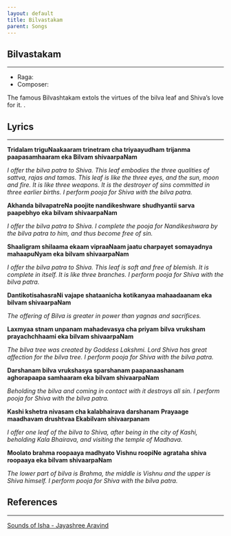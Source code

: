 ```yaml
---
layout: default
title: Bilvastakam
parent: Songs
---
```


## Bilvastakam

---
- Raga: 
- Composer: 

The famous Bilvashtakam extols the virtues of the bilva leaf and Shiva’s love for it. .

## Lyrics
---

**Tridalam triguNaakaaram trinetram cha triyaayudham**
**trijanma paapasamhaaram eka Bilvam shivaarpaNam**

_I offer the bilva patra to Shiva. This leaf embodies the three qualities of sattva, rajas and tamas. This leaf is like the three eyes, and the sun, moon and fire. It is like three weapons. It is the destroyer of sins committed in three earlier births. I perform pooja for Shiva with the bilva patra._


**Akhanda bilvapatreNa poojite nandikeshware**
**shudhyantii sarva paapebhyo eka bilvam shivaarpaNam**

_I offer the bilva patra to Shiva. I complete the pooja for Nandikeshwara by the bilva patra to him, and thus become free of sin._


**Shaaligram shilaama ekaam vipraaNaam jaatu charpayet**
**somayadnya mahaapuNyam eka bilvam shivaarpaNam**

_I offer the bilva patra to Shiva. This leaf is soft and free of blemish. It is complete in itself. It is like three branches. I perform pooja for Shiva with the bilva patra._

**DantikotisahasraNi vajape shataanicha**
**kotikanyaa mahaadaanam eka bilvam shivaarpaNam**

_The offering of Bilva is greater in power than yagnas and sacrifices._

**Laxmyaa stnam unpanam mahadevasya cha priyam**
**bilva vruksham prayachchhaami eka bilvam shivaarpaNam**

_The bilva tree was created by Goddess Lakshmi. Lord Shiva has great affection for the bilva tree. I perform pooja for Shiva with the bilva patra._

**Darshanam bilva vrukshasya sparshanam paapanaashanam**
**aghorapaapa samhaaram eka bilvam shivaarpaNam**

_Beholding the bilva and coming in contact with it destroys all sin. I perform pooja for Shiva with the bilva patra._

**Kashi kshetra nivasam cha kalabhairava darshanam**
**Prayaage maadhavam drushtvaa Ekabilvam shivaarpanam**

_I offer one leaf of the bilva to Shiva, after being in the city of Kashi, beholding Kala Bhairava, and visiting the temple of Madhava._

**Moolato brahma roopaaya madhyato Vishnu roopiNe**
**agrataha shiva roopaaya eka bilvam shivaarpaNam**

_The lower part of bilva is Brahma, the middle is Vishnu and the upper is Shiva himself. I perform pooja for Shiva with the bilva patra._

## References
---
[Sounds of Isha - Jayashree Aravind](https://open.spotify.com/track/5d1yfbwgy1JeGNPpY5xxrN?si=RgBXGwAPQ9u6LUpWxQXuaA)